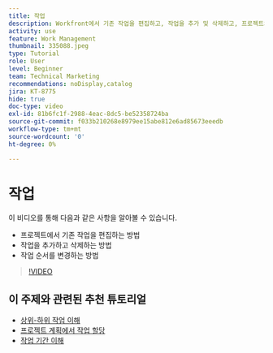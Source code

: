 ```yaml
---
title: 작업
description: Workfront에서 기존 작업을 편집하고, 작업을 추가 및 삭제하고, 프로젝트의 작업 순서를 변경하는 방법을 알아봅니다.
activity: use
feature: Work Management
thumbnail: 335088.jpeg
type: Tutorial
role: User
level: Beginner
team: Technical Marketing
recommendations: noDisplay,catalog
jira: KT-8775
hide: true
doc-type: video
exl-id: 81b6fc1f-2988-4eac-8dc5-be52358724ba
source-git-commit: f033b210268e8979ee15abe812e6ad85673eeedb
workflow-type: tm+mt
source-wordcount: '0'
ht-degree: 0%

---
```


# 작업

이 비디오를 통해 다음과 같은 사항을 알아볼 수 있습니다.

* 프로젝트에서 기존 작업을 편집하는 방법
* 작업을 추가하고 삭제하는 방법
* 작업 순서를 변경하는 방법

>[!VIDEO](https://video.tv.adobe.com/v/335088/?quality=12&learn=on)

## 이 주제와 관련된 추천 튜토리얼

* [상위-하위 작업 이해](/help/manage-work/tasks/understand-parent-child-tasks.md)
* [프로젝트 계획에서 작업 할당](/help/manage-work/tasks/assign-tasks-from-the-project-plan.md)
* [작업 기간 이해](/help/manage-work/tasks/understand-task-durations.md)
